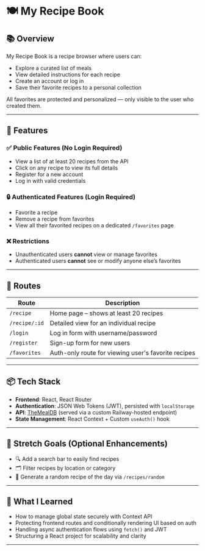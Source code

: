 # 🍽️ My Recipe Book

## 📚 Overview

My Recipe Book is a recipe browser where users can:

- Explore a curated list of meals
- View detailed instructions for each recipe
- Create an account or log in
- Save their favorite recipes to a personal collection

All favorites are protected and personalized — only visible to the user who created them.

---

## 🔧 Features

### ✅ Public Features (No Login Required)
- View a list of at least 20 recipes from the API
- Click on any recipe to view its full details
- Register for a new account
- Log in with valid credentials

### 🔒 Authenticated Features (Login Required)
- Favorite a recipe
- Remove a recipe from favorites
- View all their favorited recipes on a dedicated `/favorites` page

### ❌ Restrictions
- Unauthenticated users **cannot** view or manage favorites
- Authenticated users **cannot** see or modify anyone else’s favorites

---

## 🧭 Routes

| Route              | Description                                          |
|-------------------|------------------------------------------------------|
| `/recipe`         | Home page – shows at least 20 recipes                |
| `/recipe/:id`     | Detailed view for an individual recipe               |
| `/login`          | Log in form with username/password                   |
| `/register`       | Sign-up form for new users                           |
| `/favorites`      | Auth-only route for viewing user's favorite recipes  |

---

## 📦 Tech Stack

- **Frontend**: React, React Router
- **Authentication**: JSON Web Tokens (JWT), persisted with `localStorage`
- **API**: [TheMealDB](https://themealdb.com/api.php) (served via a custom Railway-hosted endpoint)
- **State Management**: React Context + Custom `useAuth()` hook

---

## 🚀 Stretch Goals (Optional Enhancements)

- 🔍 Add a search bar to easily find recipes
- 🗂️ Filter recipes by location or category
- 🎲 Generate a random recipe of the day via `/recipes/random`

---

## 🧠 What I Learned

- How to manage global state securely with Context API
- Protecting frontend routes and conditionally rendering UI based on auth
- Handling async authentication flows using `fetch()` and JWT
- Structuring a React project for scalability and clarity

---
